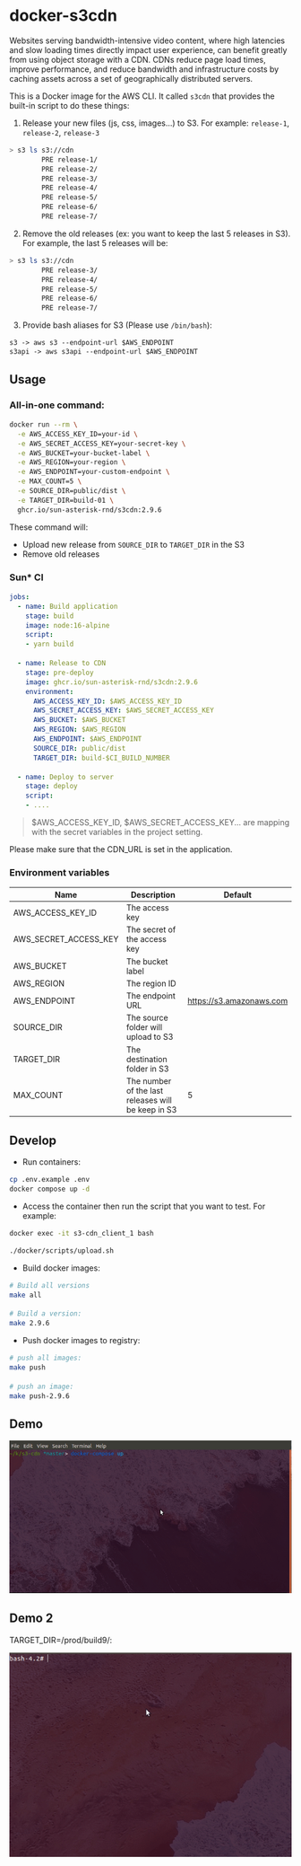 # docker-s3cdn

Websites serving bandwidth-intensive video content, where high latencies and slow loading times directly impact user experience, can benefit greatly from using object storage with a CDN. CDNs reduce page load times, improve performance, and reduce bandwidth and infrastructure costs by caching assets across a set of geographically distributed servers.

This is a Docker image for the AWS CLI. It called `s3cdn` that provides the built-in script to do these things:
1. Release your new files (js, css, images...) to S3. For example: `release-1`, `release-2`, `release-3`
```bash
> s3 ls s3://cdn
        PRE release-1/
        PRE release-2/
        PRE release-3/
        PRE release-4/
        PRE release-5/
        PRE release-6/
        PRE release-7/
```

2. Remove the old releases (ex: you want to keep the last 5 releases in S3). For example, the last 5 releases will be:
```bash
> s3 ls s3://cdn
        PRE release-3/
        PRE release-4/
        PRE release-5/
        PRE release-6/
        PRE release-7/
```

3. Provide bash aliases for S3 (Please use `/bin/bash`):
```
s3 -> aws s3 --endpoint-url $AWS_ENDPOINT
s3api -> aws s3api --endpoint-url $AWS_ENDPOINT
```

## Usage

### All-in-one command:

```bash
docker run --rm \
  -e AWS_ACCESS_KEY_ID=your-id \
  -e AWS_SECRET_ACCESS_KEY=your-secret-key \
  -e AWS_BUCKET=your-bucket-label \
  -e AWS_REGION=your-region \
  -e AWS_ENDPOINT=your-custom-endpoint \
  -e MAX_COUNT=5 \
  -e SOURCE_DIR=public/dist \
  -e TARGET_DIR=build-01 \
  ghcr.io/sun-asterisk-rnd/s3cdn:2.9.6
```

These command will:
- Upload new release from `SOURCE_DIR` to `TARGET_DIR` in the S3
- Remove old releases

### Sun* CI

```yaml
jobs:
  - name: Build application
    stage: build
    image: node:16-alpine
    script:
    - yarn build

  - name: Release to CDN
    stage: pre-deploy
    image: ghcr.io/sun-asterisk-rnd/s3cdn:2.9.6
    environment:
      AWS_ACCESS_KEY_ID: $AWS_ACCESS_KEY_ID
      AWS_SECRET_ACCESS_KEY: $AWS_SECRET_ACCESS_KEY
      AWS_BUCKET: $AWS_BUCKET
      AWS_REGION: $AWS_REGION
      AWS_ENDPOINT: $AWS_ENDPOINT
      SOURCE_DIR: public/dist
      TARGET_DIR: build-$CI_BUILD_NUMBER

  - name: Deploy to server
    stage: deploy
    script:
    - ....
```

> $AWS_ACCESS_KEY_ID, $AWS_SECRET_ACCESS_KEY... are mapping with the secret variables in the project setting.

Please make sure that the CDN_URL is set in the application.

###

### Environment variables

| Name | Description |Default |
| -------- | -------- | -------- |
| AWS_ACCESS_KEY_ID     | The access key     |     |
| AWS_SECRET_ACCESS_KEY     | The secret of the access key    |     |
| AWS_BUCKET     | The bucket label     |     |
| AWS_REGION     | The region ID    |     |
| AWS_ENDPOINT     | The endpoint URL     | https://s3.amazonaws.com     |
| SOURCE_DIR     | The source folder will upload to S3     |      |
| TARGET_DIR     | The destination folder in S3     |     |
| MAX_COUNT     | The number of the last releases will be keep in S3     | 5     |

## Develop

- Run containers:
```bash
cp .env.example .env
docker compose up -d
```

- Access the container then run the script that you want to test. For example:
```bash
docker exec -it s3-cdn_client_1 bash
```
```bash
./docker/scripts/upload.sh
```

- Build docker images:
```bash
# Build all versions
make all

# Build a version:
make 2.9.6
```

- Push docker images to registry:
```bash
# push all images:
make push

# push an image:
make push-2.9.6
```

## Demo

![](./sample/demo.gif)

## Demo 2

TARGET_DIR=/prod/build9/:

![](./sample/demo-2.gif)
